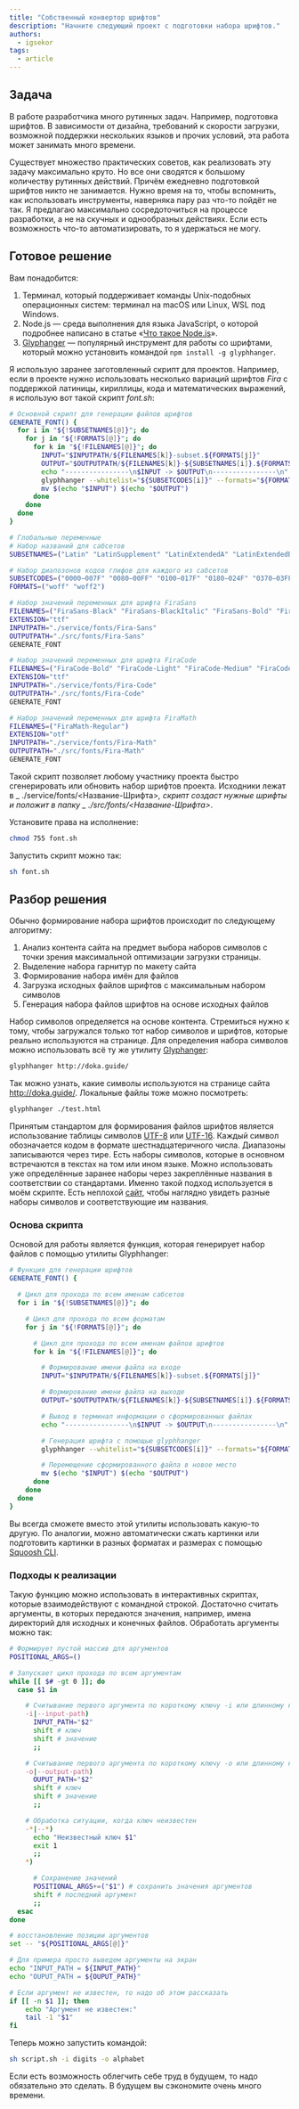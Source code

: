 ```yaml
---
title: "Собственный конвертор шрифтов"
description: "Начните следующий проект с подготовки набора шрифтов."
authors:
  - igsekor
tags:
  - article
---
```


## Задача

В работе разработчика много рутинных задач. Например, подготовка шрифтов. В зависимости от дизайна, требований к скорости загрузки, возможной поддержки нескольких языков и прочих условий, эта работа может занимать много времени.

Существует множество практических советов, как реализовать эту задачу максимально круто. Но все они сводятся к большому количеству рутинных действий. Причём ежедневно подготовкой шрифтов никто не занимается. Нужно время на то, чтобы вспомнить, как использовать инструменты, наверняка пару раз что-то пойдёт не так. Я предлагаю максимально сосредоточиться на процессе разработки, а не на скучных и однообразных действиях. Если есть возможность что-то автоматизировать, то я удержаться не могу.

## Готовое решение

Вам понадобится:

1. Терминал, который поддерживает команды Unix-подобных операционных систем: терминал на macOS или Linux, WSL под Windows.
1. Node.js — среда выполнения для языка JavaScript, о которой подробнее написано в статье «[Что такое Node.js](/tools/nodejs/)».
1. [Glyphanger](https://www.npmjs.com/package/glyphhanger/) — популярный инструмент для работы со шрифтами, который можно установить командой `npm install -g glyphhanger`.

Я использую заранее заготовленный скрипт для проектов. Например, если в проекте нужно использовать несколько вариаций шрифтов _Fira_  с поддержкой латиницы, кириллицы, кода и математических выражений, я использую вот такой скрипт _font.sh_:

```bash
# Основной скрипт для генерации файлов шрифтов
GENERATE_FONT() {
  for i in "${!SUBSETNAMES[@]}"; do
    for j in "${!FORMATS[@]}"; do
      for k in "${!FILENAMES[@]}"; do
        INPUT="$INPUTPATH/${FILENAMES[k]}-subset.${FORMATS[j]}"
        OUTPUT="$OUTPUTPATH/${FILENAMES[k]}-${SUBSETNAMES[i]}.${FORMATS[j]}"
        echo "----------------\n$INPUT -> $OUTPUT\n----------------\n"
        glyphhanger --whitelist="${SUBSETCODES[i]}" --formats="${FORMATS[j]}" --subset="$INPUTPATH/${FILENAMES[k]}.$EXTENSION" --css
        mv $(echo "$INPUT") $(echo "$OUTPUT")
      done
    done
  done
}

# Глобальные переменные
# Набор названий для сабсетов
SUBSETNAMES=("Latin" "LatinSupplement" "LatinExtendedA" "LatinExtendedB" "GreekCoptic" "Cyrilic" "CyrilicSupplement")

# Набор диапозонов кодов глифов для каждого из сабсетов
SUBSETCODES=("0000−007F" "0080−00FF" "0100−017F" "0180−024F" "0370−03FF" "0400−04FF" "0500−052F")
FORMATS=("woff" "woff2")

# Набор значений переменных для шрифта FiraSans
FILENAMES=("FiraSans-Black" "FiraSans-BlackItalic" "FiraSans-Bold" "FiraSans-BoldItalic" "FiraSans-ExtraBold" "FiraSans-ExtraBoldItalic" "FiraSans-ExtraLight" "FiraSans-LightItalic" "FiraSans-Italic" "FiraSans-Light" "FiraSans-LightItalic" "FiraSans-Medium" "FiraSans-MediumItalic" "FiraSans-Regular" "FiraSans-SemiBold" "FiraSans-SemiBoldItalic" "FiraSans-Thin" "FiraSans-ThinItalic")
EXTENSION="ttf"
INPUTPATH="./service/fonts/Fira-Sans"
OUTPUTPATH="./src/fonts/Fira-Sans"
GENERATE_FONT

# Набор значений переменных для шрифта FiraCode
FILENAMES=("FiraCode-Bold" "FiraCode-Light" "FiraCode-Medium" "FiraCode-Regular" "FiraCode-SemiBold")
EXTENSION="ttf"
INPUTPATH="./service/fonts/Fira-Code"
OUTPUTPATH="./src/fonts/Fira-Code"
GENERATE_FONT

# Набор значений переменных для шрифта FiraMath
FILENAMES=("FiraMath-Regular")
EXTENSION="otf"
INPUTPATH="./service/fonts/Fira-Math"
OUTPUTPATH="./src/fonts/Fira-Math"
GENERATE_FONT
```

Такой скрипт позволяет любому участнику проекта быстро сгенерировать или обновить набор шрифтов проекта. Исходники лежат в _ ./service/fonts/\<Название-Шрифта\>_, скрипт создаст нужные шрифты и положит в папку _ ./src/fonts/\<Название-Шрифта\>_.

Установите права на исполнение:

```bash
chmod 755 font.sh
```

Запустить скрипт можно так:

```bash
sh font.sh
```

## Разбор решения

Обычно формирование набора шрифтов происходит по следующему алгоритму:

1. Анализ контента сайта на предмет выбора наборов символов с точки зрения максимальной оптимизации загрузки страницы.
1. Выделение набора гарнитур по макету сайта
1. Формирование набора имён для файлов
1. Загрузка исходных файлов шрифтов с максимальным набором символов
1. Генерация набора файлов шрифтов на основе исходных файлов

Набор символов определяется на основе контента. Стремиться нужно к тому, чтобы загружался только тот набор символов и шрифтов, которые реально используются на странице. Для определения набора символов можно использовать всё ту же утилиту [Glyphanger](https://www.npmjs.com/package/glyphhanger/):

```bash
glyphhanger http://doka.guide/
```

Так можно узнать, какие символы используются на странице сайта http://doka.guide/. Локальные файлы тоже можно посмотреть:

```bash
glyphhanger ./test.html
```

Принятым стандартом для формирования файлов шрифтов является использование таблицы символов [UTF-8](https://ru.wikipedia.org/wiki/UTF-8) или [UTF-16](https://ru.wikipedia.org/wiki/UTF-16). Каждый символ обозначается кодом в формате шестнадцатеричного числа. Диапазоны записываются через тире. Есть наборы символов, которые в основном встречаются в текстах на том или ином языке. Можно использовать уже определённые заранее наборы через закреплённые названия в соответствии со стандартами. Именно такой подход используется в моём скрипте. Есть неплохой [сайт](https://unicode-table.com/ru/), чтобы наглядно увидеть разные наборы символов и соответствующие им названия.

### Основа скрипта

Основой для работы является функция, которая генерирует набор файлов с помощью утилиты Glyphhanger:

```bash
# Функция для генерации шрифтов
GENERATE_FONT() {

  # Цикл для прохода по всем именам сабсетов
  for i in "${!SUBSETNAMES[@]}"; do

    # Цикл для прохода по всем форматам
    for j in "${!FORMATS[@]}"; do

      # Цикл для прохода по всем именам файлов шрифтов
      for k in "${!FILENAMES[@]}"; do

        # Формирование имени файла на входе
        INPUT="$INPUTPATH/${FILENAMES[k]}-subset.${FORMATS[j]}"

        # Формирование имени файла на выходе
        OUTPUT="$OUTPUTPATH/${FILENAMES[k]}-${SUBSETNAMES[i]}.${FORMATS[j]}"

        # Вывод в терминал информации о сформированных файлах
        echo "----------------\n$INPUT -> $OUTPUT\n----------------\n"

        # Генерация шрифта с помощью glyphhanger
        glyphhanger --whitelist="${SUBSETCODES[i]}" --formats="${FORMATS[j]}" --subset="$INPUTPATH/${FILENAMES[k]}.$EXTENSION" --css

        # Перемещение сформированного файла в новое место
        mv $(echo "$INPUT") $(echo "$OUTPUT")
      done
    done
  done
}
```

Вы всегда сможете вместо этой утилиты использовать какую-то другую. По аналогии, можно автоматически сжать картинки или подготовить картинки в разных форматах и размерах с помощью [Squoosh CLI](https://www.npmjs.com/package/@squoosh/cli/).

### Подходы к реализации

Такую функцию можно использовать в интерактивных скриптах, которые взаимодействуют с командной строкой. Достаточно считать аргументы, в которых передаются значения, например, имена директорий для исходных и конечных файлов. Обработать аргументы можно так:

```bash
# Формирует пустой массив для аргументов
POSITIONAL_ARGS=()

# Запускает цикл прохода по всем аргументам
while [[ $# -gt 0 ]]; do
  case $1 in

    # Считывание первого аргумента по короткому ключу -i или длинному ключу --input-path
    -i|--input-path)
      INPUT_PATH="$2"
      shift # ключ
      shift # значение
      ;;

    # Считывание первого аргумента по короткому ключу -o или длинному ключу --output-path
    -o|--output-path)
      OUPUT_PATH="$2"
      shift # ключ
      shift # значение
      ;;

    # Обработка ситуации, когда ключ неизвестен
    -*|--*)
      echo "Неизвестный ключ $1"
      exit 1
      ;;
    *)

      # Сохранение значений
      POSITIONAL_ARGS+=("$1") # сохранить значения аргументов
      shift # последний аргумент
      ;;
  esac
done

# восстановление позиции аргументов
set -- "${POSITIONAL_ARGS[@]}"

# Для примера просто выведем аргументы на экран
echo "INPUT_PATH = ${INPUT_PATH}"
echo "OUPUT_PATH = ${OUPUT_PATH}"

# Если аргумент не известен, то надо об этом рассказать
if [[ -n $1 ]]; then
    echo "Аргумент не известен:"
    tail -1 "$1"
fi
```

Теперь можно запустить командой:

```bash
sh script.sh -i digits -o alphabet
```

Если есть возможность облегчить себе труд в будущем, то надо обязательно это сделать. В будущем вы сэкономите очень много времени.
